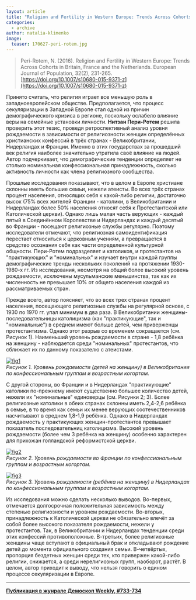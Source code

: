 ```yaml
---
layout: article
title: "Religion and Fertility in Western Europe: Trends Across Cohorts in Britain, France and the Netherlands"
categories: 
  - archive
author: natalia-klimenko
image:
  teaser: 170627-peri-rotem.jpg
---
```


> Peri-Rotem, N. (2016). Religion and Fertility in Western Europe: Trends Across Cohorts in Britain, France and the Netherlands. European Journal of Population, 32(2), 231-265. [https://doi.org/10.1007/s10680-015-9371-z](https://doi.org/10.1007/s10680-015-9371-z)

Принято считать, что религия играет все меньшую роль в западноевропейском обществе. Предполагается, что процесс секуляризации в Западной Европе стал одной из причин демографического кризиса в регионе, поскольку ослабело влияние веры на семейные установки личности. **Нитзан Пери-Ротем** решила проверить этот тезис, проведя ретроспективный анализ уровня рождаемости в зависимости от религиозности женщин определённых христианских конфессий в трёх странах - Великобритании, Нидерландах и Франции. Именно в этих государствах за прошедший век религия наиболее значительно утратила своё влияние на людей. Автор подчеркивает, что демографические тенденции определяет не столько номинальная конфессиональная принадлежность, сколько активность личности как члена религиозного сообщества.

Прошлые исследования показывают, что в целом в Европе христиане склонны иметь большие семьи, нежели атеисты. Во всех трёх странах процент населения, относящих себя к какой-либо религии, достаточно высок (75% всех жителей Франции - католики, в Великобритании и Нидерландах более 50% населения относят себя к Протестантской или Католической церкви). Однако лишь малая часть верующих - каждый пятый в Соединённом Королевстве и Нидерландах и каждый десятый во Франции - посещают религиозные службы регулярно. Поэтому исследователи отмечают, что религиозная самоидентификация перестает относиться к церковным учениям, а превращается в средство осознания себя как части определенной культурной общности. Пери-Ротем подразделяет и католиков, и протестантов на "практикующих" и "номинальных" и изучает внутри каждой группы демографические тренды нескольких поколений на протяжении 1930-1980-х гг. Из исследования, несмотря на общий более высокий уровень рождаемости, исключены мусульманские меньшинства, так как их численность не превышает 10% от общего населения каждой из рассматриваемых стран.

Прежде всего, автор поясняет, что во всех трех странах процент населения, посещающего религиозные службы на регулярной основе, с 1930 по 1970 гг. упал минимум в два раза. В Великобритании женщины-последовательницы католицизма (как "практикующие", так и "номинальные") в среднем имеют больше детей, чем приверженцы протестантизма. Однако этот разрыв со временем сокращается (см. Рисунок 1). Наименьший уровень рождаемости в стране - 1,8 ребёнка на женщину - наблюдается среди "номинальных" протестантов, что сближает их по данному показателю с атеистами.

[![fig1][f1]][f1]  
*Рисунок 1. Уровень рождаемости (детей на женщину) в Великобритании по конфессиональным группам и возрастным когортам.*

С другой стороны, во Франции и в Нидерландах "практикующие" католики по-прежнему имеют существенно большее количество детей, нежели их "номинальные" единоверцы (см. Рисунки 2; 3). Более религиозные католики в обеих странах склонны иметь 2,4-2,6 ребёнка в семье, в то время как семьи их менее верующих соотечественников насчитывают в среднем 1,8-1,9 ребёнка. Однако в Нидерландах рождаемость у практикующих женщин-протестантов превышает показатель последовательниц католицизма. Высокий уровень рождаемости (более чем 3 ребёнка на женщину) особенно характерен для прихожан голландской реформистской церкви.

[![fig2][f2]][f2]  
*Рисунок 2. Уровень рождаемости во Франции по конфессиональным группам и возрастным когортам.*

[![fig3][f3]][f3]  
*Рисунок 3. Уровень рождаемости (ребёнка на женщину) в Нидерландах по конфессиональным группам и возрастным когортам.*

Из исследования можно сделать несколько выводов. Во-первых, отмечается долгосрочная положительная зависимость между степенью религиозности и уровнем рождаемости. Во-вторых, принадлежность к Католической церкви не обязательно влечёт за собой более высокого показателя рождаемости, нежели у протестантов. Так, в Великобритании и Нидерландах тенденции среди этих конфессий противоположные. В-третьих, более религиозные женщины чаще вступают в официальный брак и откладывают рождение детей до момента официального создания семьи. В-четвёртых, пропорция бездетных женщин среди тех, кто привержен какой-либо религии, снижается, а среди нерелигиозных групп, наоборот, растёт. В целом, автор приходит к выводу, что нельзя говорить о едином процессе секуляризации в Европе.

[f1]: /dem-digest/images/2017/733-fig-02.png
[f2]: /dem-digest/images/2017/733-fig-03.png
[f3]: /dem-digest/images/2017/733-fig-04.png


***
**[Публикация в жунрале Демоскоп Weekly, #733-734](http://demoscope.ru/weekly/2017/0733/digest02.php)**  
